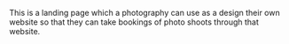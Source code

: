 This is a landing page which a photography can use as a design their own website so that they can take bookings of photo shoots through that website.
